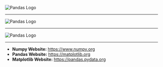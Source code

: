 <picture align="center">
  <source media="(prefers-color-scheme: dark)" srcset="https://raw.githubusercontent.com/numpy/numpy/main/branding/logo/primary/numpylogo.svg">
  <img alt="Pandas Logo" src="https://raw.githubusercontent.com/numpy/numpy/main/branding/logo/primary/numpylogo.svg">
</picture>

-----------------


<picture align="center">
  <source media="(prefers-color-scheme: dark)" srcset="https://pandas.pydata.org/static/img/pandas_white.svg">
  <img alt="Pandas Logo" src="https://pandas.pydata.org/static/img/pandas.svg">
</picture>

-----------------


<picture align="center">
  <source media="(prefers-color-scheme: dark)" srcset="https://matplotlib.org/_static/logo2.svg">
  <img alt="Pandas Logo" src="https://matplotlib.org/_static/logo2.svg">
</picture>

-----------------


- **Numpy Website:** https://www.numpy.org
- **Pandas Website:** https://matplotlib.org
- **Matplotlib Website:** https://pandas.pydata.org
